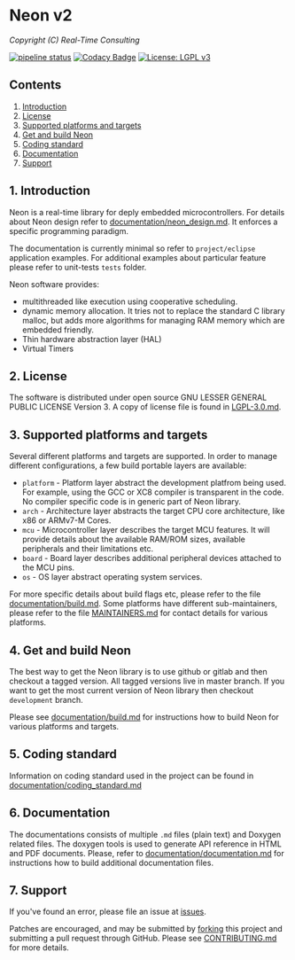 # Neon v2
*Copyright (C) Real-Time Consulting*

[![pipeline status](https://gitlab.com/rtfw-neon/neon/badges/development/pipeline.svg)](https://gitlab.com/rtfw-neon/neon/commits/development)
[![Codacy Badge](https://api.codacy.com/project/badge/Grade/5182921283394e1aa7c8d2cac9a955a5)](https://www.codacy.com/app/nradulovic/neon-v2?utm_source=github.com&amp;utm_medium=referral&amp;utm_content=nradulovic/neon-v2&amp;utm_campaign=Badge_Grade)
[![License: LGPL v3](https://img.shields.io/badge/License-LGPL%20v3-blue.svg)](https://www.gnu.org/licenses/lgpl-3.0)

## Contents
1. [Introduction](#1-introduction)
2. [License](#2-license)
3. [Supported platforms and targets](#3-supported-platforms-and-targets)
4. [Get and build Neon](#4-get-and-build-neon)
5. [Coding standard](#5-coding-standard)
6. [Documentation](#6-documentation)
7. [Support](#7-support)

## 1. Introduction
Neon is a real-time library for deply embedded microcontrollers. For details 
about Neon design refer to [documentation/neon_design.md]. It enforces a 
specific programming paradigm.

The documentation is currently minimal so refer to `project/eclipse`
application examples. For additional examples about particular feature please 
refer to unit-tests `tests` folder.

Neon software provides:
 - multithreaded like execution using cooperative scheduling.
 - dynamic memory allocation. It tries not to replace the standard C library
   malloc, but adds more algorithms for managing RAM memory which are embedded
   friendly.
 - Thin hardware abstraction layer (HAL)
 - Virtual Timers

## 2. License
The software is distributed under open source GNU LESSER GENERAL PUBLIC
LICENSE Version 3. A copy of license file is found in [LGPL-3.0.md].

## 3. Supported platforms and targets
Several different platforms and targets are supported. In order to manage
different configurations, a few build portable layers are available:
 - `platform` - Platform layer abstract the development platfrom being used.
   For example, using the GCC or XC8 compiler is transparent in the code. No
   compiler specific code is in generic part of Neon library.
 - `arch` - Architecture layer abstracts the target CPU core architecture, 
   like x86 or ARMv7-M Cores.
 - `mcu` - Microcontroller layer describes the target MCU features. It will 
   provide details about the available RAM/ROM sizes, available peripherals and
   their limitations etc.
 - `board` - Board layer describes additional peripheral devices attached to
   the MCU pins.
 - `os` - OS layer abstract operating system services.
 
For more specific details about build flags etc, please refer to the file
[documentation/build.md]. Some platforms have different sub-maintainers,
please refer to the file [MAINTAINERS.md] for contact details for various
platforms.

## 4. Get and build Neon

The best way to get the Neon library is to use github or gitlab and then 
checkout a tagged version. All tagged versions live in master branch. If you
want to get the most current version of Neon library then checkout 
`development` branch.

Please see [documentation/build.md] for instructions how to build Neon for
various platforms and targets.

## 5. Coding standard
Information on coding standard used in the project can be found in
[documentation/coding_standard.md]

## 6. Documentation
The documentations consists of multiple ``.md`` files (plain text) and Doxygen
related files. The doxygen tools is used to generate API reference in HTML and
PDF documents. Please, refer to [documentation/documentation.md] for
instructions how to build additional documentation files.

## 7. Support
If you've found an error, please file an issue at [issues].

Patches are encouraged, and may be submitted by [forking] this project and
submitting a pull request through GitHub. Please see [CONTRIBUTING.md] for
more details.

[documentation/build.md]: documentation/build.md
[documentation/documentation.md]: documentation/documentation.md
[documentation/coding_standard.md]: documentation/coding_standard.md
[documentation/neon_design.md]: documentation/neon_design.md
[documentation/build.md]: documentation/build.md
[CONTRIBUTING.md]: CONTRIBUTING.md
[MAINTAINERS.md]: MAINTAINERS.md
[lgpl-3.0.md]: lgpl-3.0.md
[issues]: https://github.com/nradulovic/neon-v2/issues/new
[forking]: https://github.com/nradulovic/neon-v2/fork
